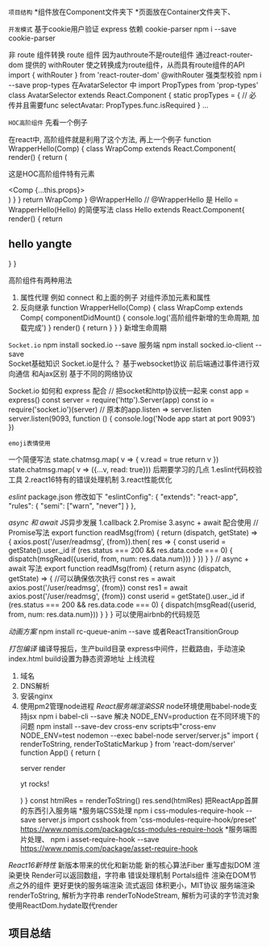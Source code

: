 `项目结构`
*组件放在Component文件夹下
*页面放在Container文件夹下、

`开发模式`
基于cookie用户验证
express 依赖 cookie-parser 
npm i --save cookie-parser

非 route 组件转换 route 组件
因为authroute不是route组件 通过react-router-dom 提供的 withRouter 使之转换成为route组件，从而具有route组件的API
import { withRouter } from 'react-router-dom'
@withRouter
强类型校验
npm i --save prop-types
在AvatarSelector 中
import PropTypes from 'prop-types'
class AvatarSelector extends React.Component {
    static propTypes = {
        // 必传并且需要func
        selectAvatar: PropTypes.func.isRequired
    }
    ...

`HOC高阶组件`
先看一个例子
<script>
function hello() {
    console.log('ok')
}
function WrapperHello(fn) {
    return function() {
        console.log('before')
        fn()
        console.log('after')
    }
}
hello = WrapperHello(hello)
hello()  // hello经过一层包装 返回出一个函数
</script>
在react中, 高阶组件就是利用了这个方法, 再上一个例子
function WrapperHello(Comp) {
    class WrapComp extends React.Component{
        render() {
            return (
                <div>
                    <p>这是HOC高阶组件特有元素</p>
                    <Comp {...this.props}></Comp>
                </div>
            )
        }
    }
    return WrapComp
}
@WrapperHello  // @WrapperHello 是 Hello = WrapperHello(Hello) 的简便写法
class Hello extends React.Component{
    render() {
        return <h2>hello yangte</h2>
    }
}

高阶组件有两种用法
1. 属性代理
例如 connect 和上面的例子
对组件添加元素和属性
2. 反向继承
function WrapperHello(Comp) {
    class WrapComp extends Comp{
        componentDidMount() {
            console.log('高阶组件新增的生命周期, 加载完成')
        }
        render() {
            return <Comp/>
        }
    }
}
新增生命周期

`Socket.io`
npm install socked.io --save  服务端
npm install socked.io-client --save  
Socket基础知识
Socket.io是什么？
    基于websocket协议
    前后端通过事件进行双向通信
和Ajax区别
    基于不同的网络协议

Socket.io 如何和 express 配合
// 把socket和http协议统一起来
const app = express()
const server = require('http').Server(app)
const io = require('socket.io')(server)
// 原本的app.listen => server.listen
server.listen(9093, function () {
    console.log('Node app start at port 9093')
})

`emoji表情使用`

一个简便写法 
state.chatmsg.map( v => {
    v.read = true
    return v
})
state.chatmsg.map( v => ({...v, read: true}))
后期要学习的几点
1.eslint代码校验工具
2.react16特有的错误处理机制
3.react性能优化


*eslint*
package.json 修改如下
"eslintConfig": {
  "extends": "react-app",
  "rules": {
    "semi": ["warn", "never"]
  }
},

*async 和 await*
JS异步发展
1.callback
2.Promise
3.async + await 配合使用
// Promise写法
export function readMsg(from) {
    return (dispatch, getState) => {
        axios.post('/user/readmsg', {from}).then( res => {
            const userid = getState().user._id
            if (res.status === 200 && res.data.code === 0) {
                dispatch(msgRead({userid, from, num: res.data.num}))
            }
        })
    }
}
// async + await 写法
export function readMsg(from) {
    return async (dispatch, getState) => {
        //可以确保依次执行
        const res = await axios.post('/user/readmsg', {from})
        const res1 = await axios.post('/user/readmsg', {from})
        const userid = getState().user._id
        if (res.status === 200 && res.data.code === 0) {
            dispatch(msgRead({userid, from, num: res.data.num}))
        }
    }
}
可以使用airbnb的代码规范

*动画方案*
npm install rc-queue-anim --save
或者ReactTransitionGroup

*打包编译*
 编译导报后，生产build目录
 express中间件，拦截路由，手动渲染index.html
 build设置为静态资源地址
 上线流程
 1. 域名
 2. DNS解析
 3. 安装nginx
 4. 使用pm2管理node进程
 *React服务端渲染SSR*
 node环境使用babel-node支持jsx
    npm i babel-cli --save
    解决 NODE_ENV=production 在不同环境下的问题 
    npm install --save-dev cross-env 
        scripts中"cross-env NODE_ENV=test nodemon --exec babel-node server/server.js"
    import { renderToString, renderToStaticMarkup } from 'react-dom/server'
        function App() {
            return (
                <div>
                    <p>server render</p>
                    <p>yt rocks!</p>
                </div>
            )
        }
        const htmlRes = renderToString(<App></App>)
        res.send(htmlRes)
    把ReactApp首屏的东西引入服务端
        *服务端CSS处理
            npm i css-modules-require-hook --save
            server.js  import csshook from 'css-modules-require-hook/preset'
            https://www.npmjs.com/package/css-modules-require-hook
        *服务端图片处理、
            npm i asset-require-hook --save
            https://www.npmjs.com/package/asset-require-hook

*React16新特性*
新版本带来的优化和新功能
    新的核心算法Fiber 重写虚拟DOM 渲染更快
    Render可以返回数组，字符串
    错误处理机制
    Portals组件 渲染在DOM节点之外的组件
    更好更快的服务端渲染 流式返回
    体积更小，MIT协议
服务端渲染
    renderToString, 解析为字符串
    renderToNodeStream, 解析为可读的字节流对象
    使用ReactDom.hydate取代render
## 项目总结 ##